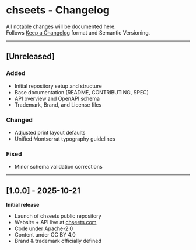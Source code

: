 # chseets - Changelog

All notable changes will be documented here.  
Follows [Keep a Changelog](https://keepachangelog.com/en/1.1.0/) format and
Semantic Versioning.

---

## [Unreleased]

### Added

- Initial repository setup and structure
- Base documentation (README, CONTRIBUTING, SPEC)
- API overview and OpenAPI schema
- Trademark, Brand, and License files

### Changed

- Adjusted print layout defaults
- Unified Montserrat typography guidelines

### Fixed

- Minor schema validation corrections

---

## [1.0.0] - 2025-10-21

**Initial release**

- Launch of chseets public repository
- Website + API live at [chseets.com](https://chseets.com)
- Code under Apache-2.0  
- Content under CC BY 4.0  
- Brand & trademark officially defined
